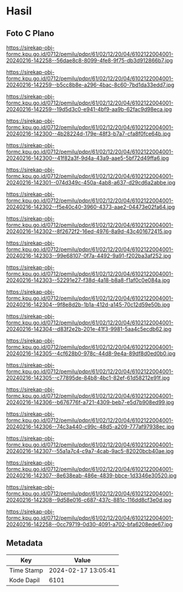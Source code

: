 # Hasil

## Foto C Plano

https://sirekap-obj-formc.kpu.go.id/0712/pemilu/pdpr/61/02/12/20/04/6102122004001-20240216-142258--56dae8c8-8099-4fe8-9f75-db3d912866b7.jpg

https://sirekap-obj-formc.kpu.go.id/0712/pemilu/pdpr/61/02/12/20/04/6102122004001-20240216-142259--b5cc8b8e-a296-4bac-8c60-7bd1da33edd7.jpg

https://sirekap-obj-formc.kpu.go.id/0712/pemilu/pdpr/61/02/12/20/04/6102122004001-20240216-142259--19d5d3c0-e941-4bf9-aa9b-62fac9d98eca.jpg

https://sirekap-obj-formc.kpu.go.id/0712/pemilu/pdpr/61/02/12/20/04/6102122004001-20240216-142300--4b28224d-179e-48f3-b7a7-cfa8f0fce64b.jpg

https://sirekap-obj-formc.kpu.go.id/0712/pemilu/pdpr/61/02/12/20/04/6102122004001-20240216-142300--41f82a3f-9d4a-43a9-aae5-5bf72d49ffa6.jpg

https://sirekap-obj-formc.kpu.go.id/0712/pemilu/pdpr/61/02/12/20/04/6102122004001-20240216-142301--074d349c-450a-4ab8-a637-d29cd6a2abbe.jpg

https://sirekap-obj-formc.kpu.go.id/0712/pemilu/pdpr/61/02/12/20/04/6102122004001-20240216-142302--f5e40c40-3960-4373-aae2-04473e02fa64.jpg

https://sirekap-obj-formc.kpu.go.id/0712/pemilu/pdpr/61/02/12/20/04/6102122004001-20240216-142302--8f2672f2-16ed-4976-8a9d-43c401672415.jpg

https://sirekap-obj-formc.kpu.go.id/0712/pemilu/pdpr/61/02/12/20/04/6102122004001-20240216-142303--99e68107-0f7a-4492-9a91-f202ba3af252.jpg

https://sirekap-obj-formc.kpu.go.id/0712/pemilu/pdpr/61/02/12/20/04/6102122004001-20240216-142303--52291e27-f38d-4a18-b8a8-f1af0c0e084a.jpg

https://sirekap-obj-formc.kpu.go.id/0712/pemilu/pdpr/61/02/12/20/04/6102122004001-20240216-142304--9f8e8d2b-1b1a-412d-a145-70c12d59e50b.jpg

https://sirekap-obj-formc.kpu.go.id/0712/pemilu/pdpr/61/02/12/20/04/6102122004001-20240216-142304--d83f2e2b-201e-41f3-9981-5aa4c5ecdb62.jpg

https://sirekap-obj-formc.kpu.go.id/0712/pemilu/pdpr/61/02/12/20/04/6102122004001-20240216-142305--4cf628b0-978c-44d8-9e4a-89df8d0ed0b0.jpg

https://sirekap-obj-formc.kpu.go.id/0712/pemilu/pdpr/61/02/12/20/04/6102122004001-20240216-142305--c77895de-84b8-4bc1-82ef-61d58212e91f.jpg

https://sirekap-obj-formc.kpu.go.id/0712/pemilu/pdpr/61/02/12/20/04/6102122004001-20240216-142306--b676776f-a721-4309-beb7-e5d7b908ed99.jpg

https://sirekap-obj-formc.kpu.go.id/0712/pemilu/pdpr/61/02/12/20/04/6102122004001-20240216-142306--74c3a440-c99c-48d5-a209-777af97938ec.jpg

https://sirekap-obj-formc.kpu.go.id/0712/pemilu/pdpr/61/02/12/20/04/6102122004001-20240216-142307--55a1a7c4-c9a7-4cab-9ac5-82020bcb40ae.jpg

https://sirekap-obj-formc.kpu.go.id/0712/pemilu/pdpr/61/02/12/20/04/6102122004001-20240216-142307--8e638eab-486e-4839-bbce-1d3346e30520.jpg

https://sirekap-obj-formc.kpu.go.id/0712/pemilu/pdpr/61/02/12/20/04/6102122004001-20240216-142308--9d58e016-c687-437c-881c-116dd8cf3e0d.jpg

https://sirekap-obj-formc.kpu.go.id/0712/pemilu/pdpr/61/02/12/20/04/6102122004001-20240216-142258--0cc79719-0d30-4091-a702-bfa6208ede67.jpg


## Metadata

| Key        | Value               |
| ---------- | ------------------- |
| Time Stamp | 2024-02-17 13:05:41 |
| Kode Dapil | 6101                |



